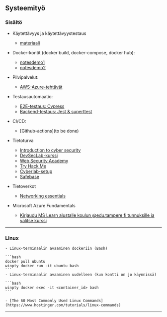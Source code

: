 ## Systeemityö


### Sisältö

- Käytettävyys ja käytettävyystestaus
    - [materiaali](./kaytettavyys.html)

- Docker-kontit (docker build, docker-compose, docker hub):
    - [notesdemo1](https://otredu.github.io/docker/notesdemo.html)
    - [notesdemo2](https://otredu.github.io/docker/notesdemofull.html)

- Pilvipalvelut:
    - [AWS-Azure-tehtävät](./cloud_harjoitukset_azure_aws.html)

- Testausautomaatio: 
    - [E2E-testaus: Cypress](../testaus/cypress.html)
    - [Backend-testaus: Jest & superttest](../testaus/jestforrestapi.html)

- CI/CD:
    - [Github-actions](to be done)

- Tietoturva
    - [Introduction to cyber security](https://lms.netacad.com/course/view.php?id=2174201)
    - [DevSecLab-kurssi](https://www.devseclab.io/)
    - [Web Security Academy](https://portswigger.net/web-security/learning-paths)
    - [Try Hack Me](https://tryhackme.com/)
    - [Cyberlab-setup](https://medium.com/@damipedia/building-your-first-cybersecurity-lab-with-docker-a-beginners-guide-to-setting-up-a-vulnerable-5222f5563884)
    - [Safebase](https://safebase.io/)

- Tietoverkot
    - [Networking essentials](https://lms.netacad.com/course/view.php?id=2171961)
    
- Microsoft Azure Fundamentals
    - [Kirjaudu MS Learn alustalle koulun @edu.tampere.fi tunnuksille ja valitse kurssi](https://learn.microsoft.com/en-us/training/student-hub/)    

--- 
### Linux

    - Linux-terminaalin avaaminen dockeriin (Bash)

    ```bash
    docker pull ubuntu
    winpty docker run -it ubuntu bash
    ```
    - Linux-terminaalin avaaminen uudelleen (kun kontti on jo käynnissä)

    ```bash
    winpty docker exec -it <container_id> bash
    ```

    - [The 60 Most Commonly Used Linux Commands](https://www.hostinger.com/tutorials/linux-commands)

---
<!-- MS Sertifikaatit:
    - Tarkista onko mahdollista sertifioitua kyberturvallisuuden osalta 

Tarkista mitä on: Azure Dev Tools for Teaching 
Azure for student
Azure for student starter (pienempi)-->

